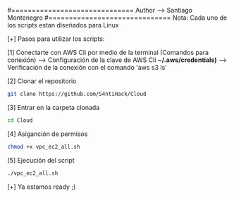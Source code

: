 #==============================
Author --> Santiago Montenegro
#==============================
Nota: Cada uno de los scripts estan diseñados para Linux

[+] Pasos para utilizar los scripts:

[1] Conectarte con AWS Cli por medio de la terminal (Comandos para conexión)
--> Configuración de la clave de AWS Cli **~/.aws/credentials)**
--> Verificación de la conexión con el comando 'aws s3 ls'

[2] Clonar el repositorio

```bash
git clone https://github.com/S4ntiHack/Cloud
```

[3] Entrar en la carpeta clonada 

```bash
cd Cloud
```

[4] Asiganción de permisos 

```bash
chmod +x vpc_ec2_all.sh
```

[5] Ejecución del script
```bash
./vpc_ec2_all.sh
```

[+] Ya estamos ready ;)
